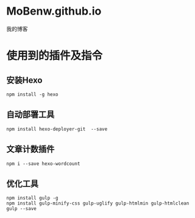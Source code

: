 # MoBenw.github.io
我的博客

# 使用到的插件及指令

## 安装Hexo
`npm install -g hexo`

## 自动部署工具

`npm install hexo-deployer-git  --save`

## 文章计数插件
`npm i --save hexo-wordcount`

## 优化工具

```
npm install gulp -g
npm install gulp-minify-css gulp-uglify gulp-htmlmin gulp-htmlclean gulp --save
```